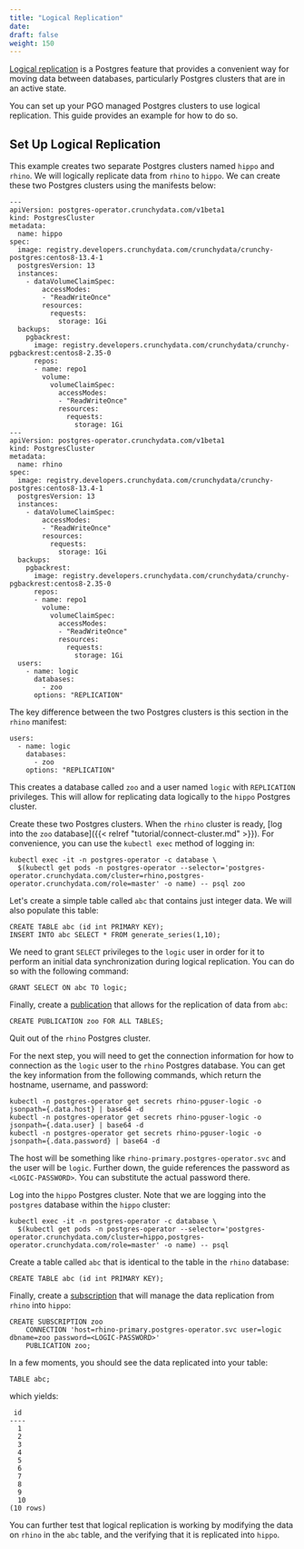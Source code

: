 ```yaml
---
title: "Logical Replication"
date:
draft: false
weight: 150
---
```


[Logical replication](https://www.postgresql.org/docs/current/logical-replication.html) is a Postgres feature that provides a convenient way for moving data between databases, particularly Postgres clusters that are in an active state.

You can set up your PGO managed Postgres clusters to use logical replication. This guide provides an example for how to do so.

## Set Up Logical Replication

This example creates two separate Postgres clusters named `hippo` and `rhino`. We will logically replicate data from `rhino` to `hippo`. We can create these two Postgres clusters using the manifests below:

```
---
apiVersion: postgres-operator.crunchydata.com/v1beta1
kind: PostgresCluster
metadata:
  name: hippo
spec:
  image: registry.developers.crunchydata.com/crunchydata/crunchy-postgres:centos8-13.4-1
  postgresVersion: 13
  instances:
    - dataVolumeClaimSpec:
        accessModes:
        - "ReadWriteOnce"
        resources:
          requests:
            storage: 1Gi
  backups:
    pgbackrest:
      image: registry.developers.crunchydata.com/crunchydata/crunchy-pgbackrest:centos8-2.35-0
      repos:
      - name: repo1
        volume:
          volumeClaimSpec:
            accessModes:
            - "ReadWriteOnce"
            resources:
              requests:
                storage: 1Gi
---
apiVersion: postgres-operator.crunchydata.com/v1beta1
kind: PostgresCluster
metadata:
  name: rhino
spec:
  image: registry.developers.crunchydata.com/crunchydata/crunchy-postgres:centos8-13.4-1
  postgresVersion: 13
  instances:
    - dataVolumeClaimSpec:
        accessModes:
        - "ReadWriteOnce"
        resources:
          requests:
            storage: 1Gi
  backups:
    pgbackrest:
      image: registry.developers.crunchydata.com/crunchydata/crunchy-pgbackrest:centos8-2.35-0
      repos:
      - name: repo1
        volume:
          volumeClaimSpec:
            accessModes:
            - "ReadWriteOnce"
            resources:
              requests:
                storage: 1Gi
  users:
    - name: logic
      databases:
        - zoo
      options: "REPLICATION"
```

The key difference between the two Postgres clusters is this section in the `rhino` manifest:

```
users:
  - name: logic
    databases:
      - zoo
    options: "REPLICATION"
```

This creates a database called `zoo` and a user named `logic` with `REPLICATION` privileges. This will allow for replicating data logically to the `hippo` Postgres cluster.

Create these two Postgres clusters. When the `rhino` cluster is ready, [log into the `zoo` database]({{< relref "tutorial/connect-cluster.md" >}}). For convenience, you can use the `kubectl exec` method of logging in:

```
kubectl exec -it -n postgres-operator -c database \
  $(kubectl get pods -n postgres-operator --selector='postgres-operator.crunchydata.com/cluster=rhino,postgres-operator.crunchydata.com/role=master' -o name) -- psql zoo
```

Let's create a simple table called `abc` that contains just integer data. We will also populate this table:

```
CREATE TABLE abc (id int PRIMARY KEY);
INSERT INTO abc SELECT * FROM generate_series(1,10);
```

We need to grant `SELECT` privileges to the `logic` user in order for it to perform an initial data synchronization during logical replication. You can do so with the following command:

```
GRANT SELECT ON abc TO logic;
```

Finally, create a [publication](https://www.postgresql.org/docs/current/logical-replication-publication.html) that allows for the replication of data from `abc`:

```
CREATE PUBLICATION zoo FOR ALL TABLES;
```

Quit out of the `rhino` Postgres cluster.

For the next step, you will need to get the connection information for how to connection as the `logic` user to the `rhino` Postgres database. You can get the key information from the following commands, which return the hostname, username, and password:

```
kubectl -n postgres-operator get secrets rhino-pguser-logic -o jsonpath={.data.host} | base64 -d
kubectl -n postgres-operator get secrets rhino-pguser-logic -o jsonpath={.data.user} | base64 -d
kubectl -n postgres-operator get secrets rhino-pguser-logic -o jsonpath={.data.password} | base64 -d
```

The host will be something like `rhino-primary.postgres-operator.svc` and the user will be `logic`. Further down, the guide references the password as `<LOGIC-PASSWORD>`. You can substitute the actual password there.

Log into the `hippo` Postgres cluster. Note that we are logging into the `postgres` database within the `hippo` cluster:

```
kubectl exec -it -n postgres-operator -c database \
  $(kubectl get pods -n postgres-operator --selector='postgres-operator.crunchydata.com/cluster=hippo,postgres-operator.crunchydata.com/role=master' -o name) -- psql
```

Create a table called `abc` that is identical to the table in the `rhino` database:

```
CREATE TABLE abc (id int PRIMARY KEY);
```

Finally, create a [subscription](https://www.postgresql.org/docs/current/logical-replication-subscription.html) that will manage the data replication from `rhino` into `hippo`:

```
CREATE SUBSCRIPTION zoo
    CONNECTION 'host=rhino-primary.postgres-operator.svc user=logic dbname=zoo password=<LOGIC-PASSWORD>'
    PUBLICATION zoo;
```

In a few moments, you should see the data replicated into your table:

```
TABLE abc;
```

which yields:

```
 id
----
  1
  2
  3
  4
  5
  6
  7
  8
  9
  10
(10 rows)
```

You can further test that logical replication is working by modifying the data on `rhino` in the `abc` table, and the verifying that it is replicated into `hippo`.
